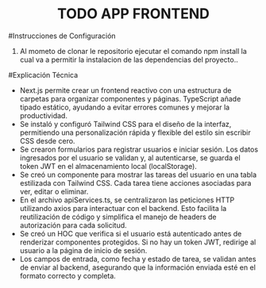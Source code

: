 <h1 align="center">TODO APP FRONTEND </h1>

#Instrucciones de Configuración
1. Al mometo de clonar le repositorio ejecutar el comando npm install la cual va a permitir la instalacion de las dependencias del proyecto..

#Explicación Técnica
- Next.js permite crear un frontend reactivo con una estructura de carpetas para organizar componentes y páginas. TypeScript añade tipado estático, ayudando a evitar errores comunes y mejorar la productividad.
-  Se instaló y configuró Tailwind CSS para el diseño de la interfaz, permitiendo una personalización rápida y flexible del estilo sin escribir CSS desde cero.
-   Se crearon formularios para registrar usuarios e iniciar sesión. Los datos ingresados por el usuario se validan y, al autenticarse, se guarda el token JWT en el almacenamiento local (localStorage).
-   Se creó un componente para mostrar las tareas del usuario en una tabla estilizada con Tailwind CSS. Cada tarea tiene acciones asociadas para ver, editar o eliminar.
-   En el archivo apiServices.ts, se centralizaron las peticiones HTTP utilizando axios para interactuar con el backend. Esto facilita la reutilización de código y simplifica el manejo de headers de autorización para cada solicitud.
-    Se creó un HOC que verifica si el usuario está autenticado antes de renderizar componentes protegidos. Si no hay un token JWT, redirige al usuario a la página de inicio de sesión.
-  Los campos de entrada, como fecha y estado de tarea, se validan antes de enviar al backend, asegurando que la información enviada esté en el formato correcto y completa.
